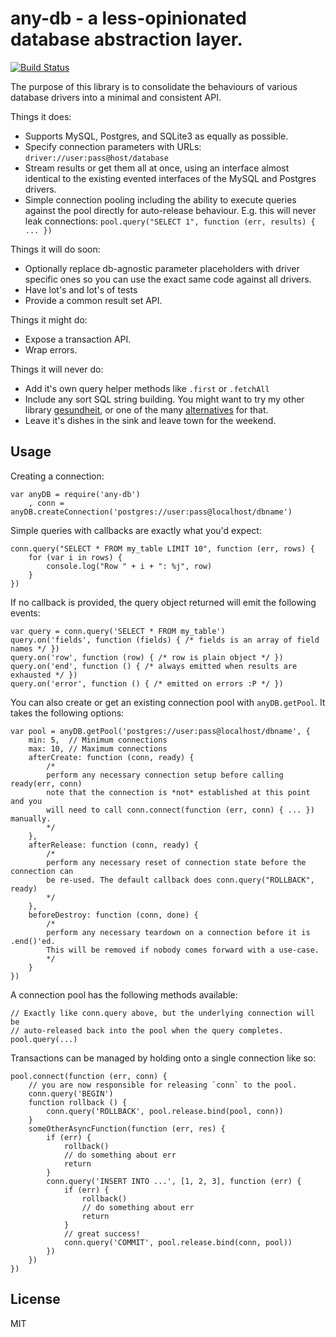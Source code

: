 # any-db - a less-opinionated database abstraction layer.

[![Build Status](https://secure.travis-ci.org/grncdr/node-any-db.png?branch=master)](http://travis-ci.org/grncdr/node-any-db)

The purpose of this library is to consolidate the behaviours of various database
drivers into a minimal and consistent API.

Things it does:

 * Supports MySQL, Postgres, and SQLite3 as equally as possible.
 * Specify connection parameters with URLs: `driver://user:pass@host/database`
 * Stream results or get them all at once, using an interface almost identical
	 to the existing evented interfaces of the MySQL and Postgres drivers.
 * Simple connection pooling including the ability to execute queries against
	 the pool directly for auto-release behaviour. E.g. this will never leak
	 connections: `pool.query("SELECT 1", function (err, results) { ... })`

Things it will do soon:

 * Optionally replace db-agnostic parameter placeholders with driver specific
	 ones so you can use the exact same code against all drivers.
 * Have lot's and lot's of tests
 * Provide a common result set API.

Things it might do:
 * Expose a transaction API.
 * Wrap errors.

Things it will never do:

 * Add it's own query helper methods like `.first` or `.fetchAll`
 * Include any sort SQL string building. You might want to try my other library
	 [gesundheit](https://github.com/BetSmartMedia/gesundheit), or one of the many
	 [alternatives](https://encrypted.google.com/search?q=sql&q=site:npmjs.org&hl=en)
	 for that.
 * Leave it's dishes in the sink and leave town for the weekend.

## Usage

Creating a connection:

	var anyDB = require('any-db')
		, conn = anyDB.createConnection('postgres://user:pass@localhost/dbname')

Simple queries with callbacks are exactly what you'd expect:

	conn.query("SELECT * FROM my_table LIMIT 10", function (err, rows) {
		for (var i in rows) {
			console.log("Row " + i + ": %j", row)
		}
	})

If no callback is provided, the query object returned will emit the following
events:

	var query = conn.query('SELECT * FROM my_table')
	query.on('fields', function (fields) { /* fields is an array of field names */ })
	query.on('row', function (row) { /* row is plain object */ })
	query.on('end', function () { /* always emitted when results are exhausted */ })
	query.on('error', function () { /* emitted on errors :P */ })

You can also create or get an existing connection pool with `anyDB.getPool`. It
takes the following options:

	var pool = anyDB.getPool('postgres://user:pass@localhost/dbname', {
		min: 5,  // Minimum connections
		max: 10, // Maximum connections
		afterCreate: function (conn, ready) {
			/*
			perform any necessary connection setup before calling ready(err, conn)
			note that the connection is *not* established at this point and you
			will need to call conn.connect(function (err, conn) { ... }) manually.
			*/
		},
		afterRelease: function (conn, ready) {
			/*
			perform any necessary reset of connection state before the connection can
			be re-used. The default callback does conn.query("ROLLBACK", ready)
			*/
		},
		beforeDestroy: function (conn, done) {
			/*
			perform any necessary teardown on a connection before it is .end()'ed.
			This will be removed if nobody comes forward with a use-case.
			*/
		}
	})

A connection pool has the following methods available:

	// Exactly like conn.query above, but the underlying connection will be
	// auto-released back into the pool when the query completes.
	pool.query(...)

Transactions can be managed by holding onto a single connection like so:

	pool.connect(function (err, conn) {
		// you are now responsible for releasing `conn` to the pool.
		conn.query('BEGIN')
		function rollback () {
			conn.query('ROLLBACK', pool.release.bind(pool, conn))
		}
		someOtherAsyncFunction(function (err, res) {
			if (err) {
				rollback()
				// do something about err
				return
			}
			conn.query('INSERT INTO ...', [1, 2, 3], function (err) {
				if (err) {
					rollback()
					// do something about err
					return
				}
				// great success!
				conn.query('COMMIT', pool.release.bind(conn, pool))
			})
		})
	})

## License

MIT
